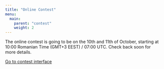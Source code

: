 ```yaml
---
title: "Online Contest"
menu:
  main:
    parent: "contest"
    weight: 2
---
```


The online contest is going to be on the 10th and 11th of October, starting at
10:00 Romanian Time (GMT+3 EEST) / 07:00 UTC. Check back soon for more details.

<span class="big">[Go to contest interface](http://193.226.93.51:8888/)</span>
